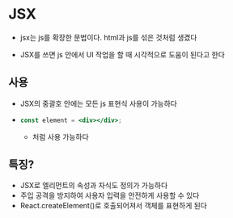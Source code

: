 # JSX

-   jsx는 js를 확장한 문법이다. html과 js를 섞은 것처럼 생겼다

-   JSX를 쓰면 js 안에서 UI 작업을 할 때 시각적으로 도움이 된다고 한다

## 사용

-   JSX의 중괄호 안에는 모든 js 표현식 사용이 가능하다
-   ```jsx
    const element = <div></div>;
    ```
    -   처럼 사용 가능하다

## 특징?

-   JSX로 엘리먼트의 속성과 자식도 정의가 가능하다
-   주입 공격을 방지하여 사용자 입력을 안전하게 사용할 수 있다
-   React.createElement()로 호출되어져서 객체를 표현하게 된다
